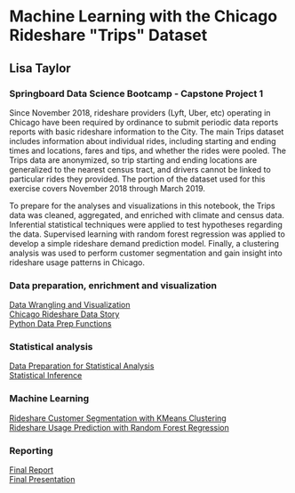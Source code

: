 # Machine Learning with the Chicago Rideshare "Trips" Dataset
## Lisa Taylor
### Springboard Data Science Bootcamp - Capstone Project 1

Since November 2018, rideshare providers (Lyft, Uber, etc) operating in Chicago have been required by ordinance to submit periodic data reports reports with basic rideshare information to the City. The main Trips dataset includes information about individual rides, including starting and ending times and locations, fares and tips, and whether the rides were pooled. The Trips data are anonymized, so trip starting and ending locations are generalized to the nearest census tract, and drivers cannot be linked to particular rides they provided. The portion of the dataset used for this exercise covers November 2018 through March 2019.

To prepare for the analyses and visualizations in this notebook, the Trips data was cleaned, aggregated, and enriched with climate and census data. Inferential statistical techniques were applied to test hypotheses regarding the data.  Supervised learning with random forest regression was applied to develop a simple rideshare demand prediction model.  Finally, a clustering analysis was used to perform customer segmentation and gain insight into rideshare usage patterns in Chicago.

### Data preparation, enrichment and visualization
[Data Wrangling and Visualization](Chicago%20Rideshare%20-%20Wrangling+Visualization.ipynb)<br>
[Chicago Rideshare Data Story](Chicago%20Rideshare%20Data%20Story.ipynb)<br>
[Python Data Prep Functions](RideshareDataPrep.py)

### Statistical analysis

[Data Preparation for Statistical Analysis](Chicago%20RideshareDataset%20-%20Statistical%20Inference.ipynb)<br>
[Statistical Inference](Chicago%20Rideshare%20Dataset%20-%20Statistical%20Inference.ipynb)

### Machine Learning
[Rideshare Customer Segmentation  with KMeans Clustering](https://nbviewer.jupyter.org/github/LisaATaylor/Rideshare/blob/master/Chicago%20Rideshare%20Dataset%20-%20Clustering%20Analysis.ipynb)<br>
[Rideshare Usage Prediction with Random Forest Regression](https://nbviewer.jupyter.org/github/LisaATaylor/Rideshare/blob/master/Chicago%20Rideshare%20Dataset%20-%20Usage%20Prediction.ipynb)

### Reporting
[Final Report](Capstone%201%20Reports/Capstone%201%20-%20Final%20Report.pdf)<br>
[Final Presentation](Capstone%201%20Reports/Capstone%201%20-%20Slides%20Final.pdf)

